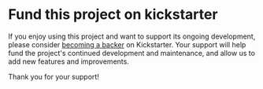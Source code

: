 <!--Title start

Title end-->

<!--Start template-->

# Fund this project on kickstarter

If you enjoy using this project and want to support its ongoing development, please consider [becoming a backer](https://kickstarter.com/projects/{USERNAME}/{PROJECTNAME}) on Kickstarter. Your support will help fund the project's continued development and maintenance, and allow us to add new features and improvements.

Thank you for your support!

<!--End template-->
